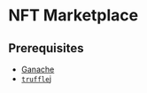# NFT Marketplace

## Prerequisites

* [Ganache](https://trufflesuite.com/ganache/)
* [`truffle`](https://github.com/trufflesuite/truffle)j
